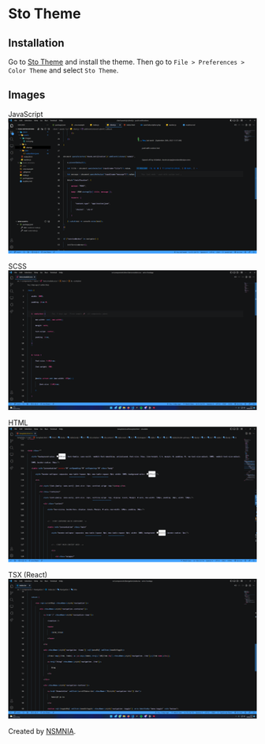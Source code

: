 # Sto Theme

## Installation
Go to [Sto Theme](https://marketplace.visualstudio.com/items?itemName=NSMNIA.sto-theme) and install the theme. Then go to `File > Preferences > Color Theme` and select `Sto Theme`.

## Images
JavaScript
![JavaScript](./images/js.png)

SCSS
![SCSS](./images/scss.png)

HTML
![HTML](./images/html.png)

TSX (React)
![TSX](./images/tsx.png)


Created by [NSMNIA](https://github.com/NSMNIA).

